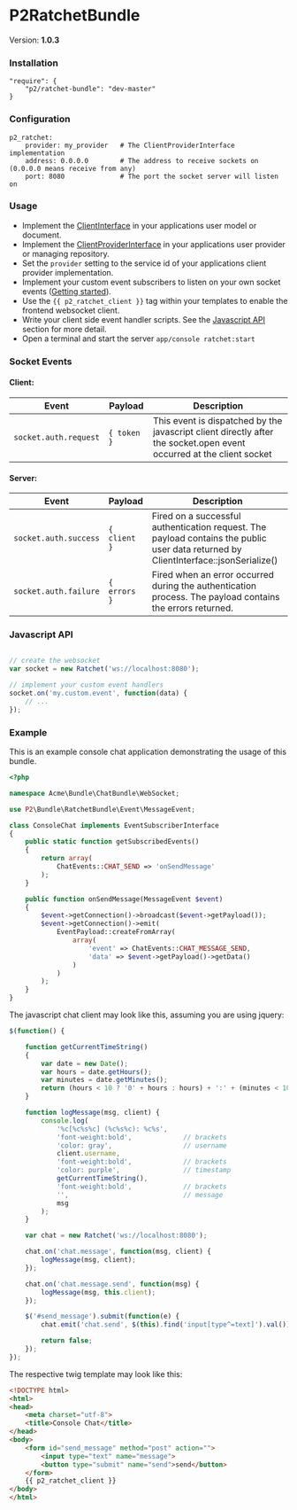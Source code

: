 P2RatchetBundle
===============

Version: **1.0.3**


### Installation

    "require": {
        "p2/ratchet-bundle": "dev-master"
    }

### Configuration

    p2_ratchet:
        provider: my_provider   # The ClientProviderInterface implementation
        address: 0.0.0.0        # The address to receive sockets on (0.0.0.0 means receive from any)
        port: 8080              # The port the socket server will listen on

### Usage

* Implement the [ClientInterface](Socket/ClientInterface.php) in your applications user model or document.
* Implement the [ClientProviderInterface](Socket/ClientProviderInterface.php) in your applications user provider or managing repository.
* Set the `provider` setting to the service id of your applications client provider implementation.
* Implement your custom event subscribers to listen on your own socket events ([Getting started](getting-started)).
* Use the `{{ p2_ratchet_client }}` tag within your templates to enable the frontend websocket client.
* Write your client side event handler scripts. See the [Javascript API](javascript-api) section for more detail.
* Open a terminal and start the server `app/console ratchet:start`

### Socket Events

#### Client:
| Event                 | Payload            | Description           |
| --------------------- | ------------------ | ----------------------|
| `socket.auth.request` | `{ token }`        | This event is dispatched by the javascript client directly after the socket.open event occurred at the client socket |

#### Server:
| Event                 | Payload            | Description           |
| --------------------- | ------------------ | ----------------------|
| `socket.auth.success` | `{ client }`       | Fired on a successful authentication request. The payload contains the public user data returned by ClientInterface::jsonSerialize() |
| `socket.auth.failure` | `{ errors }`       | Fired when an error occurred during the authentication process. The payload contains the errors returned. |


### Javascript API

```javascript

// create the websocket
var socket = new Ratchet('ws://localhost:8080');

// implement your custom event handlers
socket.on('my.custom.event', function(data) {
    // ...
});

```

### Example

This is an example console chat application demonstrating the usage of this bundle.

```php
<?php

namespace Acme\Bundle\ChatBundle\WebSocket;

use P2\Bundle\RatchetBundle\Event\MessageEvent;

class ConsoleChat implements EventSubscriberInterface
{
    public static function getSubscribedEvents()
    {
        return array(
            ChatEvents::CHAT_SEND => 'onSendMessage'
        );
    }

    public function onSendMessage(MessageEvent $event)
    {
        $event->getConnection()->broadcast($event->getPayload());
        $event->getConnection()->emit(
            EventPayload::createFromArray(
                array(
                    'event' => ChatEvents::CHAT_MESSAGE_SEND,
                    'data' => $event->getPayload()->getData()
                )
            )
        );
    }
}

```
The javascript chat client may look like this, assuming you are using jquery:

```javascript
$(function() {

    function getCurrentTimeString()
    {
        var date = new Date();
        var hours = date.getHours();
        var minutes = date.getMinutes();
        return (hours < 10 ? '0' + hours : hours) + ':' + (minutes < 10 ? '0' + minutes : minutes);
    }

    function logMessage(msg, client) {
        console.log(
            '%c[%c%s%c] (%c%s%c): %c%s',
            'font-weight:bold',             // brackets
            'color: gray',                  // username
            client.username,
            'font-weight:bold',             // brackets
            'color: purple',                // timestamp
            getCurrentTimeString(),
            'font-weight:bold',             // brackets
            '',                             // message
            msg
        );
    }

    var chat = new Ratchet('ws://localhost:8080');

    chat.on('chat.message', function(msg, client) {
        logMessage(msg, client);
    });

    chat.on('chat.message.send', function(msg) {
        logMessage(msg, this.client);
    });

    $('#send_message').submit(function(e) {
        chat.emit('chat.send', $(this).find('input[type^=text]').val());

        return false;
    });
});
```

The respective twig template may look like this:

```html
<!DOCTYPE html>
<html>
<head>
    <meta charset="utf-8">
    <title>Console Chat</title>
</head>
<body>
    <form id="send_message" method="post" action="">
        <input type="text" name="message">
        <button type="submit" name="send">send</button>
    </form>
    {{ p2_ratchet_client }}
</body>
</html>
```
